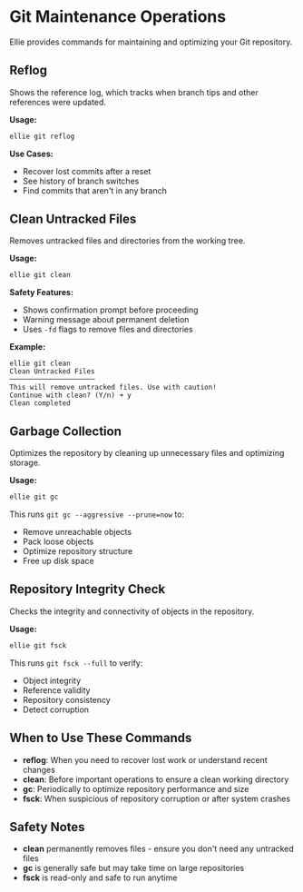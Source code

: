 # Git Maintenance Operations

Ellie provides commands for maintaining and optimizing your Git repository.

## Reflog

Shows the reference log, which tracks when branch tips and other references were updated.

**Usage:**

```bash
ellie git reflog
```

**Use Cases:**

- Recover lost commits after a reset
- See history of branch switches
- Find commits that aren't in any branch

## Clean Untracked Files

Removes untracked files and directories from the working tree.

**Usage:**

```bash
ellie git clean
```

**Safety Features:**

- Shows confirmation prompt before proceeding
- Warning message about permanent deletion
- Uses `-fd` flags to remove files and directories

**Example:**

```text
ellie git clean
Clean Untracked Files
─────────────────────
This will remove untracked files. Use with caution!
Continue with clean? (Y/n) ➜ y
Clean completed
```

## Garbage Collection

Optimizes the repository by cleaning up unnecessary files and optimizing storage.

**Usage:**

```bash
ellie git gc
```

This runs `git gc --aggressive --prune=now` to:

- Remove unreachable objects
- Pack loose objects
- Optimize repository structure
- Free up disk space

## Repository Integrity Check

Checks the integrity and connectivity of objects in the repository.

**Usage:**

```bash
ellie git fsck
```

This runs `git fsck --full` to verify:

- Object integrity
- Reference validity  
- Repository consistency
- Detect corruption

## When to Use These Commands

- **reflog**: When you need to recover lost work or understand recent changes
- **clean**: Before important operations to ensure a clean working directory
- **gc**: Periodically to optimize repository performance and size
- **fsck**: When suspicious of repository corruption or after system crashes

## Safety Notes

- **clean** permanently removes files - ensure you don't need any untracked files
- **gc** is generally safe but may take time on large repositories
- **fsck** is read-only and safe to run anytime